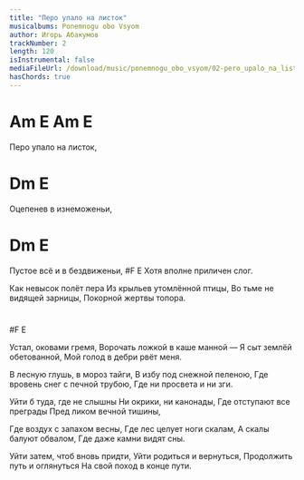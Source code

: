 ```yaml
---
title: "Перо упало на листок"
musicalbums: Ponemnogu obo Vsyom
author: Игорь Абакумов
trackNumber: 2
length: 120
isInstrumental: false
mediaFileUrl: /download/music/ponemnogu_obo_vsyom/02-pero_upalo_na_listok.mp3
hasChords: true
---
```


#   Am  E    Am    E
Перо упало на листок,
#  Dm          E
Оцепенев в изнеможеньи,
#    Dm          E
Пустое всё и в бездвиженьи,
#F                      E
Хотя вполне приличен слог.

Как невысок полёт пера
Из крыльев утомлённой птицы,
Во тьме не видящей зарницы,
Покорной жертвы топора.
#
#F E

Устал, оковами гремя,
Ворочать ложкой в каше манной —
Я сыт землёй обетованной,
Мой голод в дебри рвёт меня.

В лесную глушь, в мороз тайги,
В избу под снежной пеленою,
Где вровень снег с печной трубою,
Где ни просвета и ни зги.

Уйти б туда, где не слышны
Ни окрики, ни канонады,
Где отступают все преграды
Пред ликом вечной тишины,

Где воздух с запахом весны,
Где лес целует ноги скалам,
А скалы балуют обвалом,
Где даже камни видят сны.

Уйти затем, чтоб вновь придти,
Уйти родиться и вернуться,
Продолжить путь и оглянуться
На свой поход в конце пути.
